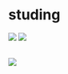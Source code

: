 <h1>studing</h1>

<img src="https://img.shields.io/badge/node.js-339933?style=flat-square&logo=node.js&logoColor=white"/></a>
<img src="https://img.shields.io/badge/springboot-6DB33F?style=flat-square&logo=springboot&logoColor=white"/></a>

<br>
<img src="https://img.shields.io/badge/mysql-4479A1?style=flat-square&logo=mysql&logoColor=white"/></a> 
</br

